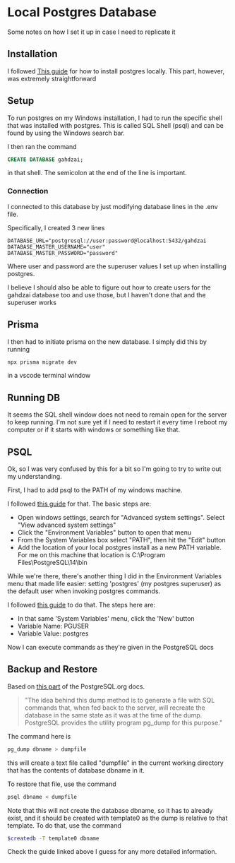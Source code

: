 # Local Postgres Database

Some notes on how I set it up in case I need to replicate it

## Installation

I followed [This guide](https://www.prisma.io/dataguide/postgresql/setting-up-a-local-postgresql-database#setting-up-postgresql-on-windows) for how to install postgres locally. This part, however, was extremely straightforward

## Setup

To run postgres on my Windows installation, I had to run the specific shell that was installed with postgres. This is called SQL Shell (psql) and can be found by using the Windows search bar.

I then ran the command

```sql
CREATE DATABASE gahdzai;
```

in that shell. The semicolon at the end of the line is important.

### Connection

I connected to this database by just modifying database lines in the .env file.

Specifically, I created 3 new lines

```env
DATABASE_URL="postgresql://user:password@localhost:5432/gahdzai
DATABASE_MASTER_USERNAME="user"
DATABASE_MASTER_PASSWORD="password"
```

Where user and password are the superuser values I set up when installing postgres.

I believe I should also be able to figure out how to create users for the gahdzai database too and use those, but I haven't done that and the superuser works

## Prisma

I then had to initiate prisma on the new database. I simply did this by running

```bash
npx prisma migrate dev
```

in a vscode terminal window

## Running DB

It seems the SQL shell window does not need to remain open for the server to keep running. I'm not sure yet if I need to restart it every time I reboot my computer or if it starts with windows or something like that.

## PSQL

Ok, so I was very confused by this for a bit so I'm going to try to write out my understanding.

First, I had to add psql to the PATH of my windows machine.

I followed [this guide](https://stackoverflow.com/questions/11460823/setting-windows-path-for-postgres-tools) for that. The basic steps are:

- Open windows settings, search for "Advanced system settings". Select "View advanced system settings"
- Click the "Environment Variables" button to open that menu
- From the System Variables box select "PATH", then hit the "Edit" button
- Add the location of your local postgres install as a new PATH variable. For me on this machine that location is C:\Program Files\PostgreSQL\14\bin

While we're there, there's another thing I did in the Environment Variables menu that made life easier: setting 'postgres' (my postgres superuser) as the default user when invoking postgres commands.

I followed [this guide](https://stackoverflow.com/questions/44753191/how-to-change-default-user-for-psql-command) to do that. The steps here are:

- In that same 'System Variables' menu, click the 'New' button
- Variable Name: PGUSER
- Variable Value: postgres

Now I can execute commands as they're given in the PostgreSQL docs

## Backup and Restore

Based on [this part](https://www.postgresql.org/docs/current/backup-dump.html) of the PostgreSQL.org docs.

> "The idea behind this dump method is to generate a file with SQL commands that, when fed back to the server, will recreate the database in the same state as it was at the time of the dump. PostgreSQL provides the utility program pg_dump for this purpose."

The command here is

```bash
pg_dump dbname > dumpfile
```

this will create a text file called "dumpfile" in the current working directory that has the contents of database dbname in it.

To restore that file, use the command

```bash
psql dbname < dumpfile
```

Note that this will not create the database dbname, so it has to already exist, and it should be created with template0 as the dump is relative to that template. To do that, use the command

```bash
$createdb -T template0 dbname
```

Check the guide linked above I guess for any more detailed information.
